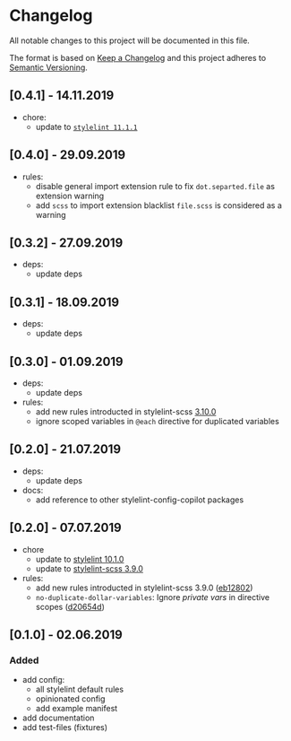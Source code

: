 # Changelog
All notable changes to this project will be documented in this file.

The format is based on [Keep a Changelog](http://keepachangelog.com/en/1.0.0/)
and this project adheres to [Semantic Versioning](http://semver.org/spec/v2.0.0.html).

## [0.4.1] - 14.11.2019
- chore:
  - update to [`stylelint 11.1.1`](https://github.com/stylelint/stylelint/blob/master/CHANGELOG.md#1111)

## [0.4.0] - 29.09.2019
- rules:
  - disable general import extension rule to fix `dot.separted.file` as extension warning
  - add `scss` to import extension blacklist `file.scss` is considered as a warning

## [0.3.2] - 27.09.2019
- deps:
  - update deps

## [0.3.1] - 18.09.2019
- deps:
  - update deps

## [0.3.0] - 01.09.2019
- deps:
  - update deps
- rules:
  - add new rules introducted in stylelint-scss [3.10.0](https://github.com/kristerkari/stylelint-scss/blob/master/CHANGELOG.md#3100)
  - ignore scoped variables in `@each` directive for duplicated variables


## [0.2.0] - 21.07.2019
- deps:
  - update deps
- docs: 
  - add reference to other stylelint-config-copilot packages

## [0.2.0] - 07.07.2019
- chore
  - update to [stylelint 10.1.0](https://github.com/stylelint/stylelint/blob/master/CHANGELOG.md#1010)
  - update to [stylelint-scss 3.9.0](https://github.com/kristerkari/stylelint-scss/blob/master/CHANGELOG.md#390)
- rules:
  - add new rules introducted in stylelint-scss 3.9.0 ([eb12802](https://github.com/fuhlig/stylelint-config-copilot/commit/eb128025b18e3938abd633070cdd8a5fc16d1e83))
  - `no-duplicate-dollar-variables`: Ignore _private vars_ in directive scopes ([d20654d](https://github.com/fuhlig/stylelint-config-copilot/commit/d20654d8ed854c5689a3b9316e2370e3cb3cba73))

## [0.1.0] - 02.06.2019

### Added
- add config:
  - all stylelint default rules
  - opinionated config
  - add example manifest
- add documentation
- add test-files (fixtures)

